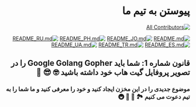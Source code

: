 <div dir="rtl">

# پیوستن به تیم ما

<!-- ALL-CONTRIBUTORS-BADGE:START - Do not remove or modify this section -->
[![All Contributors](https://img.shields.io/badge/all_contributors-7-orange.svg?style=flat-square)](#contributors-)
<!-- ALL-CONTRIBUTORS-BADGE:END -->

[![README.md](https://img.shields.io/badge/English-up-brightgreen)](README.md)
[![README_JO.md](https://img.shields.io/badge/Arabic-up-brightgreen)](README_JO.md)
[![README_PH.md](https://img.shields.io/badge/Filipino-up-brightgreen)](README_PH.md)
[![README_RU.md](https://img.shields.io/badge/Russian-up-brightgreen)](README_RU.md)
[![README_ES.md](https://img.shields.io/badge/Spanish-up-brightgreen)](README_ES.md)
[![README_TR.md](https://img.shields.io/badge/Turkish-up-brightgreen)](README_TR.md)
[![README_UA.md](https://img.shields.io/badge/Ukrainian-up-brightgreen)](README_UA.md)

## قانون شماره 1: شما باید Google Golang Gopher را در تصویر پروفایل گیت هاب خود داشته باشید 🤓 😎 🚀

### موضوع جدیدی را در این مخزن ایجاد کنید و خود را معرفی کنید و ما شما را به تیم دعوت می کنیم 🏞️ 🏥 🏰 🚇

</div>
